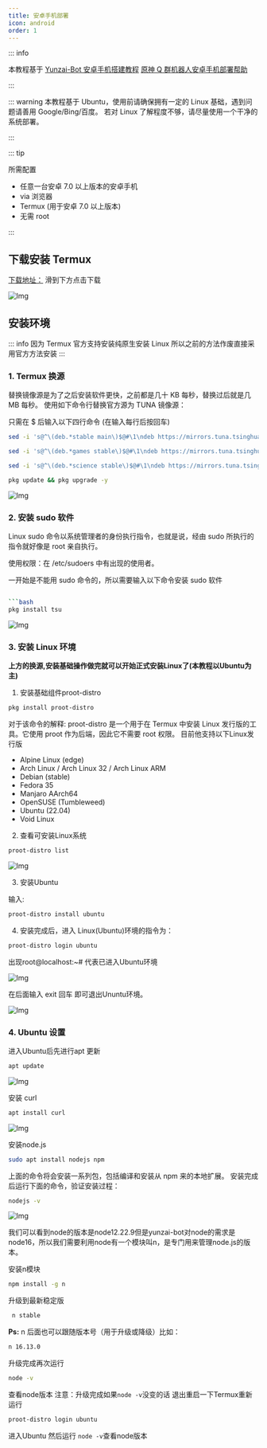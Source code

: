 ```yaml
---
title: 安卓手机部署
icon: android
order: 1
---
```

::: info

本教程基于 [Yunzai-Bot 安卓手机搭建教程](https://www.bilibili.com/read/cv15126105)
[原神 Q 群机器人安卓手机部署帮助](https://www.bilibili.com/read/cv17479494)

:::

::: warning
本教程基于 Ubuntu，使用前请确保拥有一定的 Linux 基础，遇到问题请善用 Google/Bing/百度。
若对 Linux 了解程度不够，请尽量使用一个干净的系统部署。

:::

::: tip

所需配置

- 任意一台安卓 7.0 以上版本的安卓手机
- via 浏览器
- Termux (用于安卓 7.0 以上版本)
- 无需 root

:::

## 下载安装 Termux

[下载地址：](https://f-droid.org/packages/com.termux/)
滑到下方点击下载

![Img](./assets/README.md/img-20221120172054.png)

## 安装环境

::: info
因为 Termux 官方支持安装纯原生安装 Linux 所以之前的方法作废直接采用官方方法安装
:::

### 1. Termux 换源

替换镜像源是为了之后安装软件更快，之前都是几十 KB 每秒，替换过后就是几 MB 每秒。
使用如下命令行替换官方源为 TUNA 镜像源：

只需在 $ 后输入以下四行命令 (在输入每行后按回车)

```bash
sed -i 's@^\(deb.*stable main\)$@#\1\ndeb https://mirrors.tuna.tsinghua.edu.cn/termux/termux-packages-24 stable main@' $PREFIX/etc/apt/sources.list
```

```bash
sed -i 's@^\(deb.*games stable\)$@#\1\ndeb https://mirrors.tuna.tsinghua.edu.cn/termux/game-packages-24 games stable@' $PREFIX/etc/apt/sources.list.d/game.list
```

```bash
sed -i 's@^\(deb.*science stable\)$@#\1\ndeb https://mirrors.tuna.tsinghua.edu.cn/termux/science-packages-24 science stable@' $PREFIX/etc/apt/sources.list.d/science.list
```

```bash
pkg update && pkg upgrade -y
```

![Img](./assets/README.md/img-20221121102748.png)

### 2. 安装 sudo 软件

Linux sudo 命令以系统管理者的身份执行指令，也就是说，经由 sudo 所执行的指令就好像是 root 亲自执行。

使用权限：在 /etc/sudoers 中有出现的使用者。

一开始是不能用 sudo 命令的，所以需要输入以下命令安装 sudo 软件

```bash

```bash
pkg install tsu
```

![Img](./assets/README.md/img-20221121103341.png)

### 3. 安装 Linux 环境

**上方的换源,安装基础操作做完就可以开始正式安装Linux了(本教程以Ubuntu为主)**

1. 安装基础组件proot-distro

```bash
pkg install proot-distro
```

对于该命令的解释:
    proot-distro 是一个用于在 Termux 中安装 Linux 发行版的工具。它使用 proot 作为后端，因此它不需要 root 权限。
    目前他支持以下Linux发行版

- Alpine Linux (edge)
- Arch Linux / Arch Linux 32 / Arch Linux ARM
- Debian (stable)
- Fedora 35
- Manjaro AArch64
- OpenSUSE (Tumbleweed)
- Ubuntu (22.04)
- Void Linux

2. 查看可安装Linux系统

```bash
proot-distro list
```

![Img](./assets/README.md/img-20221121104808.png)

3. 安装Ubuntu

输入:

```bash
proot-distro install ubuntu
```

4. 安装完成后，进入 Linux(Ubuntu)环境的指令为：

```bash
proot-distro login ubuntu
```

出现root@localhost:~# 代表已进入Ubuntu环境

![Img](./assets/README.md/img-20221121110118.jpg)

在后面输入 exit 回车 即可退出Ununtu环境。

![Img](./assets/README.md/img-20221121110204.png)

### 4. Ubuntu 设置

进入Ubuntu后先进行apt 更新

``` bash
apt update
```

![Img](./assets/README.md/img-20221120195145.png)

安装 curl

``` bash
apt install curl
```

![Img](./assets/README.md/img-20221120195231.png)

安装node.js

```bash
sudo apt install nodejs npm
```

上面的命令将会安装一系列包，包括编译和安装从 npm 来的本地扩展。
安装完成后运行下面的命令，验证安装过程：

```bash
nodejs -v
```

![Img](./assets/README.md/img-20221121113102.png)

我们可以看到node的版本是node12.22.9但是yunzai-bot对node的需求是node16，所以我们需要利用node有一个模块叫n，是专门用来管理node.js的版本。

安装n模块

```bash
npm install -g n
```

升级到最新稳定版

```bash
 n stable
```
**Ps:** n 后面也可以跟随版本号（用于升级或降级）比如：  
```bash
n 16.13.0
```
升级完成再次运行
```bash
node -v
```
查看node版本
注意：升级完成如果`node -v`没变的话
退出重启一下Termux重新运行
```bash
proot-distro login ubuntu
```
进入Ubuntu
然后运行
`node -v`查看node版本
